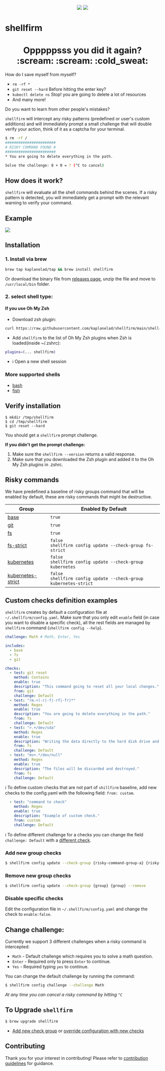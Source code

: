 <p align="center">
<img src="https://github.com/kaplanelad/shellfirm/actions/workflows/ci.yaml/badge.svg"/>
<img src="https://github.com/kaplanelad/shellfirm/actions/workflows/release.yml/badge.svg"/>
</p>

# shellfirm

<div align="center">
<h1>Opppppsss <b>you</b> did it again? :scream: :scream: :cold_sweat:</h1>
</div>

How do I save myself from myself?
* `rm -rf *`
* `git reset --hard` Before hitting the enter key?
* `kubectl delete ns` Stop! you are going to delete a lot of resources
* And many more!

Do you want to learn from other people's mistakes?

`shellfirm` will intercept any risky patterns (predefined or user's custom additions) and will immediately prompt a small challenge that will double verify your action, think of it as a captcha for your terminal.

```bash
$ rm -rf /
#######################
# RISKY COMMAND FOUND #
#######################
* You are going to delete everything in the path.

Solve the challenge: 8 + 0 = ? (^C to cancel)
```

## How does it work?
`shellfirm` will evaluate all the shell commands behind the scenes.
If a risky pattern is detected, you will immediately get a prompt with the relevant warning to verify your command.

## Example
![](./docs/media/example.gif)


## Installation 

### 1. Install via brew
```bash
brew tap kaplanelad/tap && brew install shellfirm
```

Or download the binary file from [releases page](https://github.com/kaplanelad/shellfirm/releases), unzip the file and move to `/usr/local/bin` folder.

### 2. select shell type:

#### If you use Oh My Zsh
* Download zsh plugin:
```bash
curl https://raw.githubusercontent.com/kaplanelad/shellfirm/main/shell-plugins/shellfirm.plugin.zsh --create-dirs -o ${ZSH_CUSTOM:-~/.oh-my-zsh/custom}/plugins/shellfirm/shellfirm.plugin.zsh
```

* Add `shellfirm` to the list of Oh My Zsh plugins when Zsh is loaded(inside ~/.zshrc):
```bash
plugins=(... shellfirm)
```

* :information_source: Open a new shell session


### More supported shells

* [bash](./docs/installation/bash.md)
* [fish](./docs/installation/fishshell.md)

## Verify installation
```
$ mkdir /tmp/shellfirm
$ cd /tmp/shellfirm
$ git reset --hard
```

You should get a `shellfirm` prompt challenge. 

**If you didn't get the prompt challenge:**
1. Make sure the `shellfirm --version` returns a valid response.
2. Make sure that you downloaded the Zsh plugin and added it to the Oh My Zsh plugins in .zshrc.

## Risky commands
We have predefined a baseline of risky groups command that will be enabled by default, these are risky commands that might be destructive.

| Group |  Enabled By Default |
| --- | --- |
| [base](./docs/checks/base.md) | `true` |
| [git](./docs/checks/git.md) | `true` |
| [fs](./docs/checks/fs.md) | `true` |
| [fs-strict](./docs/checks/fs-strict.md) | `false` <br/> `shellfirm config update --check-group fs-strict` |
| [kubernetes](./docs/checks/kubernetes.md) | `false` <br/> `shellfirm config update --check-group kubernetes` |
| [kubernetes-strict](./docs/checks/kubernetes-strict.md) | `false` <br/> `shellfirm config update --check-group kubernetes-strict` |


## Custom checks definition examples

`shellfirm` creates by default a configuration file at `~/.shellfirm/config.yaml`.  Make sure that you only edit `enable` field (in case you want to disable a specific check), all the rest fields are managed by `shellfirm` command (`shellfirm config --help`).

```yaml
challenge: Math # Math, Enter, Yes

includes: 
  - base
  - fs
  - git

checks:
  - test: git reset
    method: Contains
    enable: true
    description: "This command going to reset all your local changes."
    from: git
    challenge: Default
  - test: "rm.+(-r|-f|-rf|-fr)*"
    method: Regex
    enable: true
    description: "You are going to delete everything in the path."
    from: fs
    challenge: Default
  - test: ">.+/dev/sda"
    method: Regex
    enable: true
    description: "Writing the data directly to the hard disk drive and damaging your file system."
    from: fs
    challenge: Default
  - test: "mv+.*/dev/null"
    method: Regex
    enable: true
    description: "The files will be discarded and destroyed."
    from: fs
    challenge: Default
```

:information_source: To define custom checks that are not part of `shillfirm` baseline, add new checks to the config.yaml with the following field: `from: custom`.
```yaml
  - test: "command to check"
    method: Regex
    enable: true
    description: "Example of custom check."
    from: custom
    challenge: Default
```

:information_source: To define different challenge for a checks you can change the field `challenge: Default` with a [different check](./README.md#change-challenge).


### Add new group checks
```bash
$ shellfirm config update --check-group {risky-command-group-a} {risky-command-group-b}
```

### Remove new group checks
```bash
$ shellfirm config update --check-group {group} {group} --remove
```

### Disable specific checks
Edit the configuration file in `~/.shellfirm/config.yaml` and change the check to `enable:false`.


## Change challenge:
Currently we support 3 different challenges when a risky command is intercepted:
* `Math` - Default challenge which requires you to solve a math question.
* `Enter` - Required only to press `Enter` to continue.
* `Yes` - Required typing `yes` to continue.

You can change the default challenge by running the command:
```bash
$ shellfirm config challenge --challenge Math
```

*At any time you can cancel a risky command by hitting `^C`*

## To Upgrade `shellfirm`
```bash
$ brew upgrade shellfirm
```
* [Add new check group](#add-new-group-checks) or [override configuration with new checks](./docs/config.md#reset) 

## Contributing
Thank you for your interest in contributing! Please refer to [contribution guidelines](./docs/contributing.md) for guidance.

